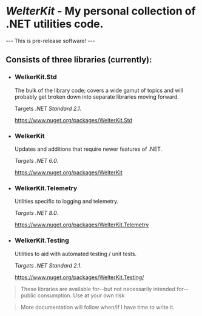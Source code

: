 # _WelterKit_ - My personal collection of .NET utilities code.

--- This is pre-release software! ---

## Consists of three libraries (currently):

- ### WelkerKit.Std

  The bulk of the library code; covers a wide gamut of topics and will probably get broken down into separate libraries moving forward.

  Targets _.NET Standard 2.1_.

  https://www.nuget.org/packages/WelterKit.Std

- ### WelkerKit

  Updates and additions that require newer features of .NET.

  _Targets .NET 6.0_.

  https://www.nuget.org/packages/WelterKit

- ### WelkerKit.Telemetry

  Utilities specific to logging and telemetry.

  _Targets .NET 8.0_.

  https://www.nuget.org/packages/WelterKit.Telemetry

- ### WelkerKit.Testing

  Utilities to aid with automated testing / unit tests.

  _Targets .NET Standard 2.1_.

  https://www.nuget.org/packages/WelterKit.Testing/

> These libraries are available for--but not necessarily intended for--public consumption. Use at your own risk

> More documentation will follow when/if I have time to write it.
